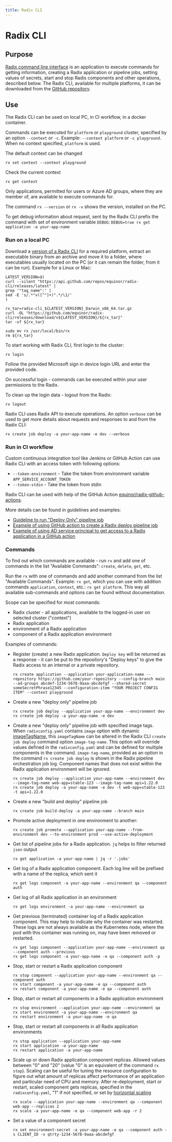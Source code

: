 ```yaml
---
title: Radix CLI
---
```


# Radix CLI

## Purpose

[Radix command line interface](https://github.com/equinor/radix-cli) is an application to execute commands for getting information, creating a Radix application or pipeline jobs, setting values of secrets, start and stop Radis components and other operations, described below. The Radix CLI, available for multiple platforms, it can be downloaded from the [GitHub repository](https://github.com/equinor/radix-cli/tags).

## Use

The Radix CLI can be used on local PC, in CI workflow, in a docker container.

Commands can be executed for `platform` or `playground` cluster, specified by an option `--context` or `-c`. Example: `--context platform` or `-c playground`. When no context specified, `platform` is used.

The default context can be changed
```shell
rx set context --context playground
```
Check the current context
```shell
rx get context
```

Only applications, permitted for users or Azure AD groups, where they are member of, are available to execute commands for.

The command `rx --version` or `rx -v` shows the version, installed on the PC.

To get debug information about request, sent by the Radix CLI prefix the command with set of environment variable `DEBUG`: `DEBUG=true rx get application -a your-app-name`

### Run on a local PC

Download a [version of a Radix CLI](https://github.com/equinor/radix-cli/tags) for a required platform, extract an executable binary from an archive and move it to a folder, where executables usually located on the PC (or it can remain the folder, from it can be run). Example for a Linux or Mac:

```shell
LATEST_VERSION=$(
curl --silent "https://api.github.com/repos/equinor/radix-cli/releases/latest" |
grep '"tag_name":' |
sed -E 's/.*"v([^"]+)".*/\1/'
)

rx_tar=radix-cli_${LATEST_VERSION}_Darwin_x86_64.tar.gz
curl -OL "https://github.com/equinor/radix-cli/releases/download/v${LATEST_VERSION}/${rx_tar}"
tar -xf ${rx_tar}

sudo mv rx /usr/local/bin/rx
rm ${rx_tar}
```

To start working with Radix CLI, first login to the cluster:
```shell
rx login
```
Follow the provided Microsoft sign in device login URL and enter the provided code.

On successful login - commands can be executed within your user permissions to the Radix.

To clean up the login data - logout from the Radix:
```shell
rx logout
```

Radix CLI uses Radix API to execute operations. An option `verbose` can be used to get more details about requests and responses to and from the Radix CLI:
```shell
rx create job deploy -a your-app-name -e dev --verbose
```

### Run in CI workflow
Custom continuous integration tool like Jenkins or GitHub Action can use Radix CLI with an access token with following options:
* `--token-environment` - Take the token from environment variable `APP_SERVICE_ACCOUNT_TOKEN`
* `--token-stdin` - Take the token from stdin

Radix CLI can be used with help of the GitHub Action [equinor/radix-github-actions](https://github.com/equinor/radix-github-actions).

More details can be found in guidelines and examples:
* [Guideline to run "Deploy Only" pipeline job](../../guides/deploy-only/)
* [Example of using GitHub action to create a Radix deploy pipeline job](../../guides/deploy-only/example-github-action-to-create-radix-deploy-pipeline-job.md)
* [Example of using AD service principal to get access to a Radix application in a GitHub action](../../guides/deploy-only/example-github-action-to-create-radix-deploy-pipeline-job.md)

### Commands

To find out which commands are available - run `rx` and add one of commands in the list "Available Commands":
`create`, `delete`, `get`, etc.

Run the `rx` with one of commands and add another command from the list "Available Commands". Example: `rx get`, which you can use with addition commands `application`, `context`, etc.: `rx get platform`. This way all available sub-commands and options can be found without documentation.

Scope can be specified for most commands:
* Radix cluster - all applications, available to the logged-in user on selected cluster ("context")
* Radix application
* environment of a Radix application
* component of a Radix application environment

Examples of commands:
* Register (create) a new Radix application. `Deploy key` will be returned as a response - it can be put to the repository's "Deploy keys" to give the Radix access to an internal or a private repository.
    ```shell
    rx create application --application your-application-name --repository https://github.com/your-repository --config-branch main --ad-groups abcdef-1234-5678-9aaa-abcdefgf --shared-secret someSecretPhrase12345 --configuration-item "YOUR PROJECT CONFIG ITEM" --context playground
    ```
* Create a new "deploy only" pipeline job
    ```shell
    rx create job deploy --application your-app-name --environment dev
    rx create job deploy -a your-app-name -e dev
    ```
* Create a new "deploy only" pipeline job with specified image tags. When `radixconfig.yaml` contains `image` option with dynamic [imageTagName](https://radix.equinor.com/references/reference-radix-config/#imagetagname), this `imageTagName` can be altered in the Radix CLI `create job deploy` command option `image-tag-name`. This option will override values defined in the `radixconfig.yaml` and can be defined for multiple components in the command. `image-tag-name`, provided as an option in the command `rx create job deploy` is shown in the Radix pipeline orchestration job log. Component names that does not exist within the Radix application environment will be ignored.
    ```shell
    rx create job deploy --application your-app-name --environment dev --image-tag-name web-app=stable-123 --image-tag-name api=1.22.0
    rx create job deploy -a your-app-name -e dev -t web-app=stable-123 -t api=1.22.0
    ```
* Create a new "build and deploy" pipeline job
    ```shell
    rx create job build-deploy -a your-app-name --branch main
    ```
* Promote active deployment in one environment to another:
    ```shell
    rx create job promote --application your-app-name --from-environment dev --to-environment prod --use-active-deployment
    ```
* Get list of pipeline jobs for a Radix application. `jq` helps to filter returned `json` output
    ```shell
    rx get application -a your-app-name | jq -r '.jobs'
    ```
* Get log of a Radix application component. Each log line will be prefixed with a name of the replica, which sent it
    ```shell
    rx get logs component -a your-app-name --environment qa --component auth
    ```
* Get log of all Radix application in an environment
    ```shell
    rx get logs environment -a your-app-name --environment qa
    ```
* Get previous (terminated) container log of a Radix application component. This may help to indicate why the container was restarted. These logs are not always available as the Kubernetes node, where the pod with this container was running on, may have been removed or restarted.  
    ```shell
    rx get logs component --application your-app-name --environment qa --component auth --previous
    rx get logs component -a your-app-name -e qa --component auth -p
    ```
* Stop, start or restart a Radix application component
    ```shell
    rx stop component --application your-app-name --environment qa --component auth
    rx start component -a your-app-name -e qa --component auth
    rx restart component -a your-app-name -e qa --component auth
    ```
* Stop, start or restart all components in a Radix application environment
    ```shell
    rx stop environment --application your-app-name --environment qa
    rx start environment -a your-app-name --environment qa
    rx restart environment -a your-app-name -e qa
    ```
* Stop, start or restart all components in all Radix application environments
    ```shell
    rx stop application --application your-app-name
    rx start application -a your-app-name
    rx restart application -a your-app-name
    ```
* Scale up or down Radix application component replicas. Allowed values between "0" and "20" (value "0" is an equivalent of the command `rx stop`). Scaling can be useful for tuning the resource configuration to figure out what amount of replicas affect performance of an application and particular need of CPU and memory. After re-deployment, start or restart, scaled component gets replicas, specified in the `radixconfig.yaml`, "1" if not specified, or set by [horizontal scaling](https://radix.equinor.com/references/reference-radix-config/#environmentconfig)  
    ```shell
    rx scale --application your-app-name --environment qa --component web-app --replicas 2
    rx scale -a your-app-name -e qa --component web-app -r 2
    ```
* Set a value of a component secret
    ```shell
    rx set environment-secret -a your-app-name -e qa --component auth -s CLIENT_ID -v qtrty-1234-5678-9aaa-abcdefgf
    ```
